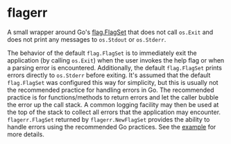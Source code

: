 # flagerr

A small wrapper around Go's [flag.FlagSet](https://pkg.go.dev/flag) that does
not call `os.Exit` and does not print any messages to `os.Stdout` or
`os.Stderr`.

The behavior of the default `flag.FlagSet` is to immediately exit the
application (by calling `os.Exit`) when the user invokes the help flag or when a
parsing error is encountered. Additionally, the default `flag.FlagSet` prints
errors directly to `os.Stderr` before exiting. It's assumed that the default
`flag.FlagSet` was configured this way for simplicity, but this is usually not
the recommended practice for handling errors in Go. The recommended practice is
for functions/methods to return errors and let the caller bubble the error up
the call stack. A common logging facility may then be used at the top of the
stack to collect all errors that the application may encounter.
`flagerr.FlagSet` returned by `flagerr.NewFlagSet` provides the ability to
handle errors using the recommended Go practices. See the
[example](example_test.go) for more details.
